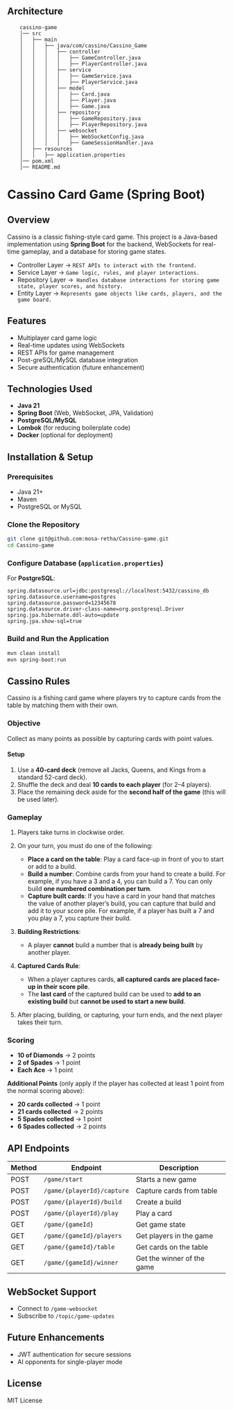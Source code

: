 ## Architecture

```
    cassino-game
    │── src
    │   ├── main
    │   │   ├── java/com/cassino/Cassino_Game
    │   │   │   ├── controller
    │   │   │   │   ├── GameController.java
    │   │   │   │   ├── PlayerController.java
    │   │   │   ├── service
    │   │   │   │   ├── GameService.java
    │   │   │   │   ├── PlayerService.java
    │   │   │   ├── model
    │   │   │   │   ├── Card.java
    │   │   │   │   ├── Player.java
    │   │   │   │   ├── Game.java
    │   │   │   ├── repository
    │   │   │   │   ├── GameRepository.java
    │   │   │   │   ├── PlayerRepository.java
    │   │   │   ├── websocket
    │   │   │   │   ├── WebSocketConfig.java
    │   │   │   │   ├── GameSessionHandler.java
    │   ├── resources
    │   │   ├── application.properties
    │── pom.xml
    │── README.md
```

# Cassino Card Game (Spring Boot)

## Overview

Cassino is a classic fishing-style card game.
This project is a Java-based implementation using **Spring Boot** for the backend,
WebSockets for real-time gameplay, and a database for storing game states.

-   Controller Layer → `REST APIs to interact with the frontend.`
-   Service Layer → `Game logic, rules, and player interactions.`
-   Repository Layer →` Handles database interactions for storing game state, player scores, and history.`
-   Entity Layer → `Represents game objects like cards, players, and the game board.`

## Features

-   Multiplayer card game logic
-   Real-time updates using WebSockets
-   REST APIs for game management
-   Post-greSQL/MySQL database integration
-   Secure authentication (future enhancement)

## Technologies Used

-   **Java 21**
-   **Spring Boot** (Web, WebSocket, JPA, Validation)
-   **PostgreSQL/MySQL**
-   **Lombok** (for reducing boilerplate code)
-   **Docker** (optional for deployment)

## Installation & Setup

### Prerequisites

-   Java 21+
-   Maven
-   PostgreSQL or MySQL

### Clone the Repository

```sh
git clone git@github.com:mosa-retha/Cassino-game.git
cd Cassino-game
```

### Configure Database (`application.properties`)

For **PostgreSQL**:

```properties
spring.datasource.url=jdbc:postgresql://localhost:5432/cassino_db
spring.datasource.username=postgres
spring.datasource.password=12345678
spring.datasource.driver-class-name=org.postgresql.Driver
spring.jpa.hibernate.ddl-auto=update
spring.jpa.show-sql=true
```

### Build and Run the Application

```sh
mvn clean install
mvn spring-boot:run
```

## Cassino Rules

Cassino is a fishing card game where players try to capture cards from the table by matching them with their own.

### Objective

Collect as many points as possible by capturing cards with point values.

#### **Setup**

1. Use a **40-card deck** (remove all Jacks, Queens, and Kings from a standard 52-card deck).
2. Shuffle the deck and deal **10 cards to each player** (for 2–4 players).
3. Place the remaining deck aside for the **second half of the game** (this will be used later).

### **Gameplay**

1. Players take turns in clockwise order.
2. On your turn, you must do one of the following:

    - **Place a card on the table**: Play a card face-up in front of you to start or add to a build.
    - **Build a number**: Combine cards from your hand to create a build. For example, if you have a 3 and a 4, you can build a 7. You can only build **one numbered combination per turn**.
    - **Capture built cards**: If you have a card in your hand that matches the value of another player’s build, you can capture that build and add it to your score pile. For example, if a player has built a 7 and you play a 7, you capture their build.

3. **Building Restrictions**:

    - A player **cannot** build a number that is **already being built** by another player.

4. **Captured Cards Rule**:

    - When a player captures cards, **all captured cards are placed face-up in their score pile**.
    - The **last card** of the captured build can be used to **add to an existing build** but **cannot be used to start a new build**.

5. After placing, building, or capturing, your turn ends, and the next player takes their turn.

### Scoring

-   **10 of Diamonds** → 2 points
-   **2 of Spades** → 1 point
-   **Each Ace** → 1 point

**Additional Points** (only apply if the player has collected at least 1 point from the normal scoring above):

-   **20 cards collected** → 1 point
-   **21 cards collected** → 2 points
-   **5 Spades collected** → 1 point
-   **6 Spades collected** → 2 points

## API Endpoints

| Method | Endpoint                   | Description                |
| ------ | -------------------------- | -------------------------- |
| POST   | `/game/start`              | Starts a new game          |
| POST   | `/game/{playerId}/capture` | Capture cards from table   |
| POST   | `/game/{playerId}/build`   | Create a build             |
| POST   | `/game/{playerId}/play`    | Play a card                |
| GET    | `/game/{gameId}`           | Get game state             |
| GET    | `/game/{gameId}/players`   | Get players in the game    |
| GET    | `/game/{gameId}/table`     | Get cards on the table     |
| GET    | `/game/{gameId}/winner`    | Get the winner of the game |

## WebSocket Support

-   Connect to `/game-websocket`
-   Subscribe to `/topic/game-updates`

## Future Enhancements

-   JWT authentication for secure sessions
-   AI opponents for single-player mode

## License

MIT License
